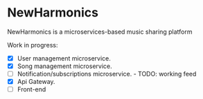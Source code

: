 # NewHarmonics
NewHarmonics is a microservices-based music sharing platform

Work in progress:
- [x] User management microservice.
- [x] Song management microservice.
- [ ] Notification/subscriptions microservice. - TODO: working feed
- [x] Api Gateway.
- [ ] Front-end

